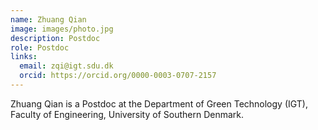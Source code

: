```yaml
---
name: Zhuang Qian
image: images/photo.jpg
description: Postdoc
role: Postdoc
links:
  email: zqi@igt.sdu.dk
  orcid: https://orcid.org/0000-0003-0707-2157
---
```


Zhuang Qian is a Postdoc at the Department of Green Technology (IGT), Faculty of Engineering, University of Southern Denmark.
